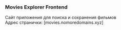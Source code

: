 ### Movies Explorer Frontend

Сайт приложения для поиска и сохранения фильмов  
Адрес странички: [movies.nomoredomains.xyz]